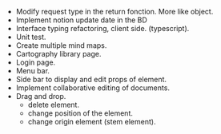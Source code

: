  - Modify request type in the return fonction. More like object.
 - Implement notion update date in the BD
 - Interface typing refactoring, client side. (typescript).
 - Unit test.
 - Create multiple mind maps.
 - Cartography library page.
 - Login page.
 - Menu bar.
 - Side bar to display and edit props of element.
 - Implement collaborative editing of documents.
 - Drag and drop.
    - delete element.
    - change position of the element.
    - change origin element (stem element).


